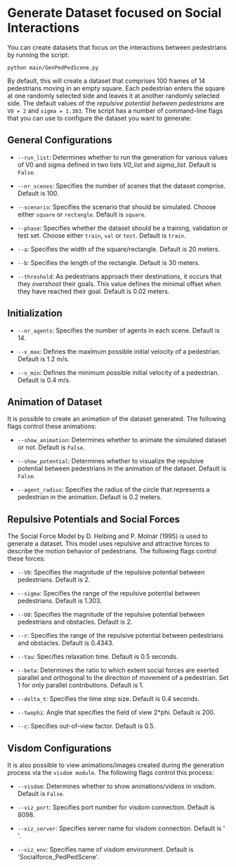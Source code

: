 # Generate Dataset focused on Social Interactions

You can create datasets that focus on the interactions between pedestrians by running the script: 

```
python main/GenPedPedScene.py
```

By default, this will create a dataset that comprises 100 frames of 14 pedestrians moving in an empty square. Each pedestrian enters the square at one randomly selected side and leaves it at another randomly selected side. The default values of the *repulsive potential between pedestrians* are `V0 = 2` and `sigma = 1.303`. The script has a number of command-line flags that you can use to configure the dataset you want to generate: 

## General Configurations

* `--run_list`: Determines whether to run the generation for various values of V0 and sigma defined in two lists *V0_list* and *sigma_list*. Default is `False`.

* `--nr_scenes`: Specifies the number of scenes that the dataset comprise. Default is 100. 

* `--scenario`: Specifies the scenario that should be simulated. Choose either `square` or `rectangle`. Default is `square`. 

* `--phase`: Specifies whether the dataset should be a training, validation or test set. Choose either `train`, `val` or `test`. Default is `train`.

* `--a`: Specifies the width of the square/rectangle. Default is 20 meters.

* `--b`: Specifies the length of the rectangle. Default is 30 meters. 

* `--threshold`: As pedestrians approach their destinations, it occurs that they *overshoot* their goals. This value defines the minimal offset when they have reached their goal. Default is 0.02 meters.

## Initialization

* `--nr_agents`: Specifies the number of agents in each scene. Default is 14.

* `--v_max`: Defines the maximum possible initial velocity of a pedestrian. Default is 1.2 m/s.

* `--v_min`: Defines the minimum possible initial velocity of a pedestrian. Default is 0.4 m/s.

## Animation of Dataset

It is possible to create an animation of the dataset generated. The following flags control these animations:

* `--show_animation`: Determines whether to animate the simulated dataset or not. Default is `False`. 

* `--show_potential`: Determines whether to visualize the repulsive potential between pedestrians in the animation of the dataset. Default is `False`.

* `--agent_radius`: Specifies the radius of the circle that represents a pedestrian in the animation. Default is 0.2 meters. 

## Repulsive Potentials and Social Forces

The Social Force Model by D. Helbing and P. Molnár (1995) is used to generate a dataset. This model uses repulsive and attractive forces to describe the motion behavior of pedestrians. The following flags control these forces: 

* `--V0`: Specifies the magnitude of the repulsive potential between pedestrians. Default is 2. 

* `--sigma`: Specifies the range of the repulsive potential between pedestrians. Default is 1.303.

* `--U0`: Specifies the magnitude of the repulsive potential between pedestrians and obstacles. Default is 2.

* `--r`: Specifies the range of the repulsive potential between pedestrians and obstacles. Default is 0.4343.

* `--tau`: Specifies relaxation time. Default is 0.5 seconds. 

* `--beta`: Determines the ratio to which extent social forces are exerted parallel and orthogonal to the direction of movement of a pedestrian. Set 1 for only parallel contributions. Default is 1.

* `--delta_t`: Specifies the time step size. Default is 0.4 seconds.

* `--twophi`: Angle that specifies the field of view 2*phi. Default is 200. 

* `--c`: Specifies out-of-view factor. Default is 0.5. 

## Visdom Configurations

It is also possible to view animations/images created during the generation process via the `visdom module`. The following flags control this process: 

* `--visdom`: Determines whether to show animations/videos in visdom. Default is `False`.

* `--viz_port`: Specifies port number for visdom connection. Default is 8098. 

* `--viz_server`: Specifies server name for visdom connection. Default is ' '. 

* `--viz_env`: Specifies name of visdom environment. Default is 'Socialforce_PedPedScene'.
